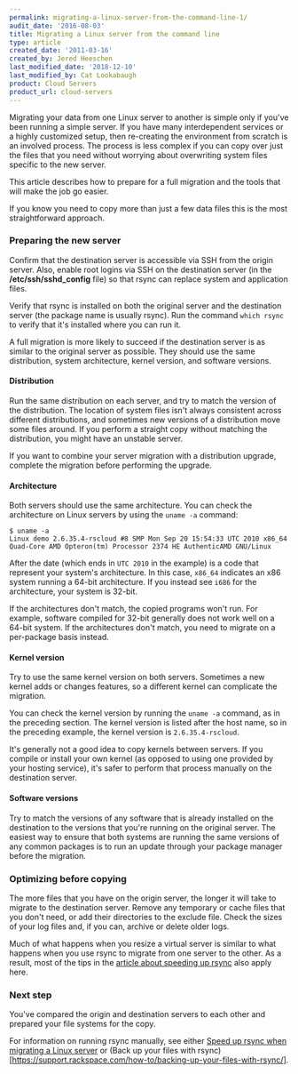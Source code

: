 ```yaml
---
permalink: migrating-a-linux-server-from-the-command-line-1/
audit_date: '2016-08-03'
title: Migrating a Linux server from the command line
type: article
created_date: '2011-03-16'
created_by: Jered Heeschen
last_modified_date: '2018-12-10'
last_modified_by: Cat Lookabaugh
product: Cloud Servers
product_url: cloud-servers
---
```


Migrating your data from one Linux server to another is simple only if you've been running a simple server. If you have many interdependent services or a highly customized setup, then re-creating the environment from scratch is an involved process. The process is less complex if you can copy over just the files that you need without worrying
about overwriting system files specific to the new server.

This article describes how to prepare for a full migration and the tools that will make the job go easier.

If you know you need to copy more than just a few data files this is the most straightforward approach.

### Preparing the new server

Confirm that the destination server is accessible via SSH from the origin server. Also, enable root logins via SSH
on the destination server (in the **/etc/ssh/sshd_config** file) so that rsync can replace system and application files.

Verify that rsync is installed on both the original server and the
destination server (the package name is usually rsync). Run the command `which rsync` to verify that it's installed where you can run it.

A full migration is more likely to succeed if the destination server is as similar to the original server
as possible. They should use the same distribution, system architecture, kernel version, and software versions.

#### Distribution

Run the same distribution on each server, and try to match the version of the distribution. The location of system files isn't always consistent across different distributions, and sometimes new versions of a distribution move some files around. If you perform a straight copy without matching the distribution, you might have an unstable server.

If you want to combine your server migration with a distribution upgrade, complete the migration before performing the upgrade.

#### Architecture

Both servers should use the same architecture. You can check the architecture on Linux servers by using the `uname -a` command:

    $ uname -a
    Linux demo 2.6.35.4-rscloud #8 SMP Mon Sep 20 15:54:33 UTC 2010 x86_64 Quad-Core AMD Opteron(tm) Processor 2374 HE AuthenticAMD GNU/Linux

After the date (which ends in `UTC 2010` in the example) is a code that represent your system's architecture. In this case, `x86_64` indicates an x86 system running a 64-bit architecture. If you instead see
`i686` for the architecture, your system is 32-bit.

If the architectures don't match, the copied programs won't run. For example, software compiled for 32-bit generally does not work well on a 64-bit system. If the architectures don't match, you need to migrate on a per-package basis instead.

#### Kernel version

Try to use the same kernel version on both servers. Sometimes a new kernel adds or changes features, so a different kernel can complicate the migration.

You can check the kernel version by running the `uname -a` command, as in the preceding section. The kernel version is listed after the host name, so in the preceding example, the kernel version is `2.6.35.4-rscloud`.

It's generally not a good idea to copy kernels between servers. If you
compile or install your own kernel (as opposed to using one provided by
your hosting service), it's safer to perform that process manually on the
destination server.

#### Software versions

Try to match the versions of any software that is already installed on the destination to the versions that you're running on the original server. The easiest way to ensure that both systems are running the same
versions of any common packages is to run an update through your package
manager before the migration.

### Optimizing before copying

The more files that you have on the origin server, the longer it will take to migrate to the destination server. Remove any temporary or cache files that you don't need, or add their directories to the exclude file. Check the sizes of your log files and, if you can, archive or delete older logs.

Much of what happens when you resize a virtual server
is similar to what happens when you use rsync to migrate from one server to
the other. As a result, most of the tips in the [article about speeding up rsync](/how-to/speed-up-rsync-when-migrating-a-linux-server-from-the-command-line) also apply here.

### Next step

You've compared the origin and destination servers to each other and
prepared your file systems for the copy.

For information on running rsync manually, see either [Speed up rsync when migrating a Linux server](/how-to/speed-up-rsync-when-migrating-a-linux-server-from-the-command-line) or (Back up your files with rsync)[https://support.rackspace.com/how-to/backing-up-your-files-with-rsync/].
